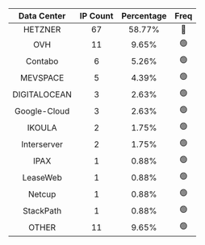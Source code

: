 | Data Center | IP Count | Percentage | Freq |
|:------------:|:--------:|:-----------:|:-----:|
| HETZNER | 67 | 58.77% | 🔴 |
| OVH | 11 | 9.65% | 🟢 |
| Contabo | 6 | 5.26% | 🟢 |
| MEVSPACE | 5 | 4.39% | 🟢 |
| DIGITALOCEAN | 3 | 2.63% | 🟢 |
| Google-Cloud | 3 | 2.63% | 🟢 |
| IKOULA | 2 | 1.75% | 🟢 |
| Interserver | 2 | 1.75% | 🟢 |
| IPAX | 1 | 0.88% | 🟢 |
| LeaseWeb | 1 | 0.88% | 🟢 |
| Netcup | 1 | 0.88% | 🟢 |
| StackPath | 1 | 0.88% | 🟢 |
| OTHER | 11 | 9.65% | 🟢 |